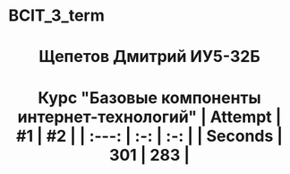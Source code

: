 # BCIT_3_term
<h1 align="center">Щепетов Дмитрий ИУ5-32Б</a> 
<h1 align="center">Курс "Базовые компоненты интернет-технологий"</a> 
| Attempt | #1  | #2  |
| :---:   | :-: | :-: |
| Seconds | 301 | 283 |
